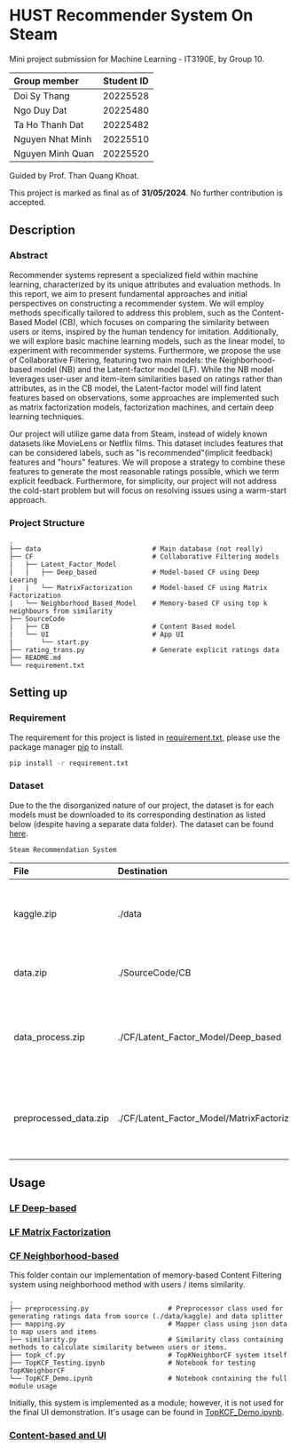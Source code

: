# HUST Recommender System On Steam

Mini project submission for Machine Learning - IT3190E, by Group 10.

| Group member     | Student ID |
| :--------------- | :--------: |
| Doi Sy Thang     |  20225528  |
| Ngo Duy Dat      |  20225480  |
| Ta Ho Thanh Dat  |  20225482  |
| Nguyen Nhat Minh |  20225510  |
| Nguyen Minh Quan |  20225520  |

Guided by Prof. Than Quang Khoat.

This project is marked as final as of **31/05/2024**. No further contribution is accepted.

## Description

### Abstract

Recommender systems represent a specialized field within machine learning, characterized by its unique attributes and evaluation methods. In this report, we aim to present fundamental approaches and initial perspectives on constructing a recommender system. We will employ methods specifically tailored to address this problem, such as the Content-Based Model (CB), which focuses on comparing the similarity between users or items, inspired by the human tendency for imitation. Additionally, we will explore basic machine learning models, such as the linear model, to experiment with recommender systems. Furthermore, we propose the use of Collaborative Filtering, featuring two main models: the Neighborhood-based model (NB) and the Latent-factor model (LF). While the NB model leverages user-user and item-item similarities based on ratings rather than attributes, as in the CB model, the Latent-factor model will find latent features based on observations, some approaches are implemented such as matrix factorization models, factorization machines, and certain deep learning techniques.

Our project will utilize game data from Steam, instead of widely known datasets like MovieLens or Netflix films. This dataset includes features that can be considered labels, such as "is recommended"(implicit feedback) features and "hours" features. We will propose a strategy to combine these features to generate the most reasonable ratings possible, which we term explicit feedback. Furthermore, for simplicity, our project will not address the cold-start problem but will focus on resolving issues using a warm-start approach.

### Project Structure

    .
    ├── data                            # Main database (not really)
    ├── CF                              # Collaborative Filtering models
    |   ├── Latent_Factor_Model
    |   |   ├── Deep_based              # Model-based CF using Deep Learing
    |   |   └── MatrixFactorization     # Model-based CF using Matrix Factorization
    |   └── Neighborhood_Based_Model    # Memory-based CF using top k neighbours from similarity
    ├── SourceCode
    |   ├── CB                          # Content Based model
    |   └── UI                          # App UI
    |       └── start.py
    ├── rating_trans.py                 # Generate explicit ratings data
    ├── README.md
    └── requirement.txt

## Setting up

### Requirement

The requirement for this project is listed in [requirement.txt](requirement.txt), please use the package manager [pip](https://pip.pypa.io/en/stable/) to install.

```bash
pip install -r requirement.txt
```

### Dataset

Due to the the disorganized nature of our project, the dataset is for each models must be downloaded to its corresponding destination as listed below (despite having a separate data folder). The dataset can be found [here](https://husteduvn-my.sharepoint.com/:f:/g/personal/dat_tht225482_sis_hust_edu_vn/Ev0Vpc1zpzxMvNQ0ZLgRJI0BrLqyQ0uWEBUq8udKeVZGjA?e=1x14QL).

`Steam Recommendation System`

| File                  | Destination                                   | Description                                                                      |
| :-------------------- | :-------------------------------------------- | :------------------------------------------------------------------------------- |
| kaggle.zip            | ./data                                        | The original dataset that we used for this project, citation is provided.        |
| data.zip              | ./SourceCode/CB                               | Dataset used for Content-based model and UI.                                     |
| data_process.zip      | ./CF/Latent_Factor_Model/Deep_based           | Dataset used for Latent Factor Colaborative Filtering with Deep learning.        |
| preprocessed_data.zip | ./CF/Latent_Factor_Model/MatrixFactorization/ | Dataset used for Latent Factor Colaborative Filtering with Matrix Factorization. |

## Usage

### [LF Deep-based](CF/Latent_Factor_Model)

### [LF Matrix Factorization](CF/Latent_Factor_Model/MatrixFactorization)

### [CF Neighborhood-based](CF/Neighborhood_Based_Model)

This folder contain our implementation of memory-based Content Filtering system using neighborhood method with users / items similarity.

    .
    ├── preprocessing.py                    # Preprocessor class used for generating ratings data from source (./data/kaggle) and data splitter
    ├── mapping.py                          # Mapper class using json data to map users and items
    ├── similarity.py                       # Similarity class containing methods to calculate similarity between users or items.
    ├── topk_cf.py                          # TopKNeighborCF system itself
    ├── TopKCF_Testing.ipynb                # Notebook for testing TopKNeighborCF
    └── TopKCF_Demo.ipynb                   # Notebook containing the full module usage

Initially, this system is implemented as a module; however, it is not used for the final UI demonstration. It's usage can be found in [TopKCF_Demo.ipynb](CF/Neighborhood_Based_Model/TopKCF_Demo.ipynb).

### [Content-based and UI](SourceCode)
